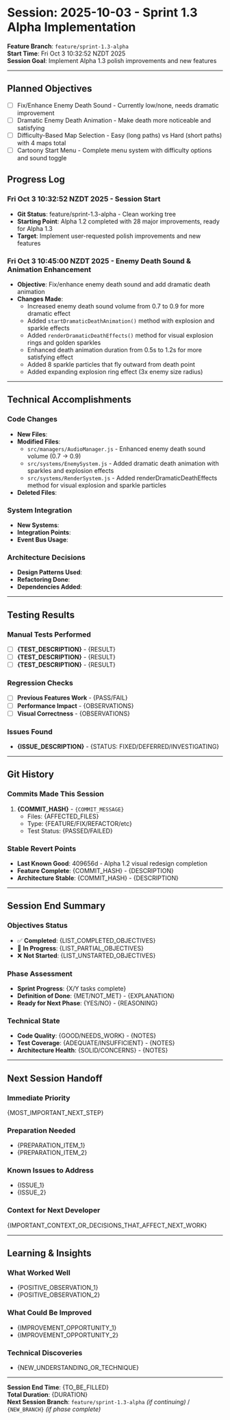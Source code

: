 # Session: 2025-10-03 - Sprint 1.3 Alpha Implementation

**Feature Branch**: `feature/sprint-1.3-alpha`  
**Start Time**: Fri Oct  3 10:32:52 NZDT 2025  
**Session Goal**: Implement Alpha 1.3 polish improvements and new features

---

## Planned Objectives
- [ ] Fix/Enhance Enemy Death Sound - Currently low/none, needs dramatic improvement
- [ ] Dramatic Enemy Death Animation - Make death more noticeable and satisfying
- [ ] Difficulty-Based Map Selection - Easy (long paths) vs Hard (short paths) with 4 maps total
- [ ] Cartoony Start Menu - Complete menu system with difficulty options and sound toggle

## Progress Log

### Fri Oct  3 10:32:52 NZDT 2025 - Session Start
- **Git Status**: feature/sprint-1.3-alpha - Clean working tree
- **Starting Point**: Alpha 1.2 completed with 28 major improvements, ready for Alpha 1.3
- **Target**: Implement user-requested polish improvements and new features

### Fri Oct  3 10:45:00 NZDT 2025 - Enemy Death Sound & Animation Enhancement
- **Objective**: Fix/enhance enemy death sound and add dramatic death animation
- **Changes Made**:
  - Increased enemy death sound volume from 0.7 to 0.9 for more dramatic effect
  - Added `startDramaticDeathAnimation()` method with explosion and sparkle effects
  - Added `renderDramaticDeathEffects()` method for visual explosion rings and golden sparkles
  - Enhanced death animation duration from 0.5s to 1.2s for more satisfying effect
  - Added 8 sparkle particles that fly outward from death point
  - Added expanding explosion ring effect (3x enemy size radius)

---

## Technical Accomplishments

### Code Changes
- **New Files**: 
- **Modified Files**: 
  - `src/managers/AudioManager.js` - Enhanced enemy death sound volume (0.7 → 0.9)
  - `src/systems/EnemySystem.js` - Added dramatic death animation with sparkles and explosion effects
  - `src/systems/RenderSystem.js` - Added renderDramaticDeathEffects method for visual explosion and sparkle particles
- **Deleted Files**: 

### System Integration
- **New Systems**: 
- **Integration Points**: 
- **Event Bus Usage**: 

### Architecture Decisions
- **Design Patterns Used**: 
- **Refactoring Done**: 
- **Dependencies Added**: 

---

## Testing Results

### Manual Tests Performed
- [ ] **{TEST_DESCRIPTION}** - {RESULT}
- [ ] **{TEST_DESCRIPTION}** - {RESULT}
- [ ] **{TEST_DESCRIPTION}** - {RESULT}

### Regression Checks
- [ ] **Previous Features Work** - {PASS/FAIL}
- [ ] **Performance Impact** - {OBSERVATIONS}
- [ ] **Visual Correctness** - {OBSERVATIONS}

### Issues Found
- **{ISSUE_DESCRIPTION}** - {STATUS: FIXED/DEFERRED/INVESTIGATING}

---

## Git History

### Commits Made This Session
1. **{COMMIT_HASH}** - `{COMMIT_MESSAGE}`
   - Files: {AFFECTED_FILES}
   - Type: {FEATURE/FIX/REFACTOR/etc}
   - Test Status: {PASSED/FAILED}

### Stable Revert Points
- **Last Known Good**: 409656d - Alpha 1.2 visual redesign completion
- **Feature Complete**: {COMMIT_HASH} - {DESCRIPTION}
- **Architecture Stable**: {COMMIT_HASH} - {DESCRIPTION}

---

## Session End Summary

### Objectives Status
- ✅ **Completed**: {LIST_COMPLETED_OBJECTIVES}
- 🔄 **In Progress**: {LIST_PARTIAL_OBJECTIVES}
- ❌ **Not Started**: {LIST_UNSTARTED_OBJECTIVES}

### Phase Assessment
- **Sprint Progress**: {X/Y tasks complete}
- **Definition of Done**: {MET/NOT_MET} - {EXPLANATION}
- **Ready for Next Phase**: {YES/NO} - {REASONING}

### Technical State
- **Code Quality**: {GOOD/NEEDS_WORK} - {NOTES}
- **Test Coverage**: {ADEQUATE/INSUFFICIENT} - {NOTES}
- **Architecture Health**: {SOLID/CONCERNS} - {NOTES}

---

## Next Session Handoff

### Immediate Priority
{MOST_IMPORTANT_NEXT_STEP}

### Preparation Needed
- {PREPARATION_ITEM_1}
- {PREPARATION_ITEM_2}

### Known Issues to Address
- {ISSUE_1}
- {ISSUE_2}

### Context for Next Developer
{IMPORTANT_CONTEXT_OR_DECISIONS_THAT_AFFECT_NEXT_WORK}

---

## Learning & Insights

### What Worked Well
- {POSITIVE_OBSERVATION_1}
- {POSITIVE_OBSERVATION_2}

### What Could Be Improved
- {IMPROVEMENT_OPPORTUNITY_1}
- {IMPROVEMENT_OPPORTUNITY_2}

### Technical Discoveries
- {NEW_UNDERSTANDING_OR_TECHNIQUE}

---

**Session End Time**: {TO_BE_FILLED}  
**Total Duration**: {DURATION}  
**Next Session Branch**: `feature/sprint-1.3-alpha` *(if continuing)* / `{NEW_BRANCH}` *(if phase complete)*
